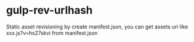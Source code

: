 # gulp-rev-urlhash
Static asset revisioning by create manifest.json, you can get assets uri like xxx.js?v=hs27skvi from manifest.json
